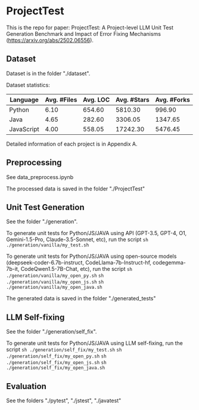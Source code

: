 # ProjectTest

This is the repo for paper: ProjectTest: A Project-level LLM Unit Test Generation Benchmark and Impact of Error Fixing Mechanisms (https://arxiv.org/abs/2502.06556).

## Dataset
Dataset is in the folder "./dataset".

Dataset statistics:

| Language   | Avg. #Files | Avg. LOC | Avg. #Stars | Avg. #Forks |
|------------|------------|----------|-------------|-------------|
| Python     | 6.10       | 654.60   | 5810.30     | 996.90      |
| Java       | 4.65       | 282.60   | 3306.05     | 1347.65     |
| JavaScript | 4.00       | 558.05   | 17242.30    | 5476.45     |


Detailed information of each project is in Appendix A.

## Preprocessing
See data_preprocess.ipynb

The processed data is saved in the folder "./ProjectTest"

## Unit Test Generation
See the folder "./generation".

To generate unit tests for Python/JS/JAVA using API (GPT-3.5, GPT-4, O1, Gemini-1.5-Pro, Claude-3.5-Sonnet, etc), run the script 
```sh ./generation/vanilla/my_test.sh```

To generate unit tests for Python/JS/JAVA using open-source models (deepseek-coder-6.7b-instruct, CodeLlama-7b-Instruct-hf, codegemma-7b-it, CodeQwen1.5-7B-Chat, etc), run the script 
```sh ./generation/vanilla/my_open_py.sh```
```sh ./generation/vanilla/my_open_js.sh```
```sh ./generation/vanilla/my_open_java.sh```

The generated data is saved in the folder "./generated_tests"

## LLM Self-fixing
See the folder "./generation/self_fix".

To generate unit tests for Python/JS/JAVA using LLM self-fixing, run the script 
```sh ./generation/self_fix/my_test.sh```
```sh ./generation/self_fix/my_open_py.sh```
```sh ./generation/self_fix/my_open_js.sh```
```sh ./generation/self_fix/my_open_java.sh```

## Evaluation
See the folders "./pytest", "./jstest", "./javatest"